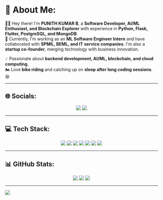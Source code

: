 # 💫 About Me:
🙋‍♂️ Hey there! I'm **PUNITH KUMAR B**, a **Software Developer, AI/ML Enthusiast, and Blockchain Explorer** with experience in **Python, Flask, Flutter, PostgreSQL, and MongoDB**.  
🚀 Currently, I'm working as an **ML Software Engineer Intern** and have collaborated with **SPMIL, BEML, and IT service companies**. I'm also a **startup co-founder**, merging technology with business innovation.  

💡 Passionate about **backend development, AI/ML, blockchain, and cloud computing**.  
🏍️ Love **bike riding** and catching up on **sleep after long coding sessions**. 😆  

---

## 🌐 Socials:
<p align="center">
    <a href="https://www.linkedin.com/in/punith-kumar-b-969915355"><img src="https://img.shields.io/badge/LinkedIn-%230077B5.svg?style=for-the-badge&logo=linkedin&logoColor=white"></a>
    <a href="https://github.com/PunithKumar"><img src="https://img.shields.io/badge/GitHub-%23121011.svg?style=for-the-badge&logo=github&logoColor=white"></a>
</p>

---

## 💻 Tech Stack:
<p align="center">
    <img src="https://img.shields.io/badge/python-3670A0?style=for-the-badge&logo=python&logoColor=ffdd54">
    <img src="https://img.shields.io/badge/flask-%23000.svg?style=for-the-badge&logo=flask&logoColor=white">
    <img src="https://img.shields.io/badge/django-%23092E20.svg?style=for-the-badge&logo=django&logoColor=white">
    <img src="https://img.shields.io/badge/postgresql-%23316192.svg?style=for-the-badge&logo=postgresql&logoColor=white">
    <img src="https://img.shields.io/badge/mongodb-%2347A248.svg?style=for-the-badge&logo=mongodb&logoColor=white">
    <img src="https://img.shields.io/badge/flutter-%2302569B.svg?style=for-the-badge&logo=flutter&logoColor=white">
    <img src="https://img.shields.io/badge/blockchain-%23000000.svg?style=for-the-badge&logo=ethereum&logoColor=white">
</p>

---

## 📊 GitHub Stats:
<p align="center">
    <img src="http://github-profile-summary-cards.vercel.app/api/cards/profile-details?username=BOSS-009&theme=onedark">
    <img src="http://github-profile-summary-cards.vercel.app/api/cards/stats?username=BOSS-009&theme=onedark">
    <img src="http://github-profile-summary-cards.vercel.app/api/cards/repos-per-language?username=BOSS-009&theme=onedark">
</p>


---

[![](https://visitcount.itsvg.in/api?id=PunithKumar&icon=0&color=0)](https://visitcount.itsvg.in)

<!-- Proudly created with GPRM ( https://gprm.itsvg.in ) -->
